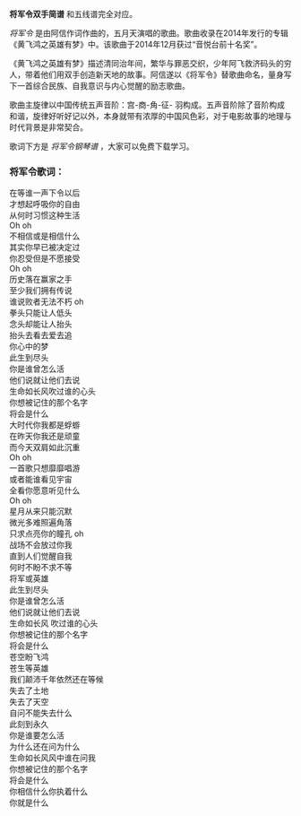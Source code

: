 

**将军令双手简谱** 和五线谱完全对应。

_将军令_ 是由阿信作词作曲的，五月天演唱的歌曲。歌曲收录在2014年发行的专辑《黄飞鸿之英雄有梦》中。该歌曲于2014年12月获过“音悦台前十名奖”。

《黄飞鸿之英雄有梦》描述清同治年间，繁华与罪恶交织，少年阿飞救济码头的穷人，带着他们用双手创造新天地的故事。阿信遂以《将军令》替歌曲命名，量身写下一首综合民族、自我意识与内心觉醒的励志歌曲。

歌曲主旋律以中国传统五声音阶：宫-商-角-征-
羽构成。五声音阶除了音阶构成和谐，旋律好听好记以外，本身就带有浓厚的中国风色彩，对于电影故事的地理与时代背景是非常契合。

歌词下方是 _将军令钢琴谱_ ，大家可以免费下载学习。

### 将军令歌词：

在等谁一声下令以后  
才想起呼吸你的自由  
从何时习惯这种生活  
Oh oh  
不相信或是相信什么  
其实你早已被决定过  
你忍受但是不愿接受  
Oh oh  
历史落在赢家之手  
至少我们拥有传说  
谁说败者无法不朽 oh  
拳头只能让人低头  
念头却能让人抬头  
抬头去看去爱去追  
你心中的梦  
此生到尽头  
你是谁曾怎么活  
他们说就让他们去说  
生命如长风吹过谁的心头  
你想被记住的那个名字  
将会是什么  
大时代你我都是蜉蝣  
在昨天你我还是顽童  
而今天双肩如此沉重  
Oh oh  
一首歌只想靡靡唱游  
或者能谁看见宇宙  
全看你愿意听见什么  
Oh oh  
星月从来只能沉默  
微光多难照遍角落  
只求点亮你的瞳孔 oh  
战场不会放过你我  
直到人们觉醒自我  
何时不盼不求不等  
将军或英雄  
此生到尽头  
你是谁曾怎么活  
他们说就让他们去说  
生命如长风 吹过谁的心头  
你想被记住的那个名字  
将会是什么  
苍空盼飞鸿  
苍生等英雄  
我们颠沛千年依然还在等候  
失去了土地  
失去了天空  
自问不能失去什么  
此刻到永久  
你是谁要怎么活  
为什么还在问为什么  
生命如长风风中谁在问我  
你想被记住的那个名字  
将会是什么  
你相信什么你执着什么  
你就是什么

